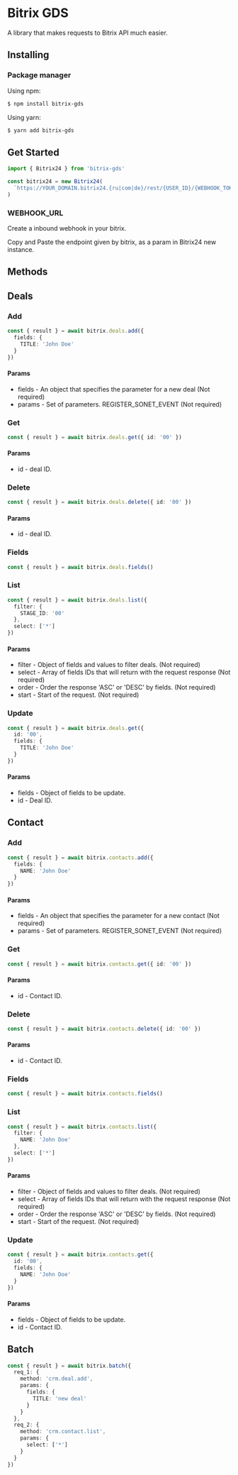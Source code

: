# Bitrix GDS

A library that makes requests to Bitrix API much easier.

## Installing

### Package manager

Using npm:

```bash
$ npm install bitrix-gds
```

Using yarn:

```bash
$ yarn add bitrix-gds
```
## Get Started


```ts
import { Bitrix24 } from 'bitrix-gds'

const bitrix24 = new Bitrix24(
  `https://YOUR_DOMAIN.bitrix24.{ru|com|de}/rest/{USER_ID}/{WEBHOOK_TOKEN}`
)
```

### WEBHOOK_URL
  Create a inbound webhook in your bitrix.

  Copy and Paste the endpoint given by bitrix, as a param in Bitrix24 new instance.

## Methods

## Deals

### Add
```ts
const { result } = await bitrix.deals.add({ 
  fields: {
    TITLE: 'John Doe'
  }
})
```
#### Params
* fields - An object that specifies the parameter for a new deal (Not required)
* params - Set of parameters. REGISTER_SONET_EVENT (Not required)


### Get
```ts
const { result } = await bitrix.deals.get({ id: '00' })
```

#### Params
* id - deal ID.

### Delete
```ts
const { result } = await bitrix.deals.delete({ id: '00' })
```

#### Params
* id - deal ID.

### Fields
```ts
const { result } = await bitrix.deals.fields()
```

### List
```ts
const { result } = await bitrix.deals.list({
  filter: {
    STAGE_ID: '00'
  },
  select: ['*']
})
```

#### Params
* filter - Object of fields and values to filter deals. (Not required)
* select - Array of fields IDs that will return with the request response (Not required)
* order - Order the response 'ASC' or 'DESC' by fields. (Not required)
* start - Start of the request. (Not required)

### Update
```ts
const { result } = await bitrix.deals.get({ 
  id: '00',
  fields: {
    TITLE: 'John Doe'
  }
})
```

#### Params
* fields - Object of fields to be update.
* id - Deal ID.


## Contact

### Add
```ts
const { result } = await bitrix.contacts.add({ 
  fields: {
    NAME: 'John Doe'
  }
})
```

#### Params
* fields - An object that specifies the parameter for a new contact (Not required)
* params - Set of parameters. REGISTER_SONET_EVENT (Not required)

### Get
```ts
const { result } = await bitrix.contacts.get({ id: '00' })
```

#### Params
* id - Contact ID.

### Delete
```ts
const { result } = await bitrix.contacts.delete({ id: '00' })
```

#### Params
* id - Contact ID.

### Fields
```ts
const { result } = await bitrix.contacts.fields()
```

### List
```ts
const { result } = await bitrix.contacts.list({
  filter: {
    NAME: 'John Doe'
  },
  select: ['*']
})
```

#### Params
* filter - Object of fields and values to filter deals. (Not required)
* select - Array of fields IDs that will return with the request response (Not required)
* order - Order the response 'ASC' or 'DESC' by fields. (Not required)
* start - Start of the request. (Not required)

### Update
```ts
const { result } = await bitrix.contacts.get({ 
  id: '00',
  fields: {
    NAME: 'John Doe'
  }
})
```

#### Params
* fields - Object of fields to be update.
* id - Contact ID.

## Batch

```ts
const { result } = await bitrix.batch({ 
  req_1: {
    method: 'crm.deal.add',
    params: {
      fields: {
        TITLE: 'new deal'
      }
    }
  },
  req_2: {
    method: 'crm.contact.list',
    params: {
      select: ['*']
    }
  }
})
```